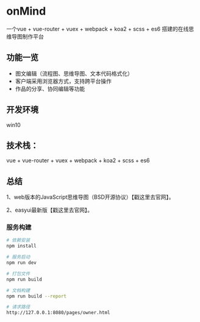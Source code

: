 # onMind
一个vue + vue-router + vuex  + webpack + koa2 + scss + es6 搭建的在线思维导图制作平台

## 功能一览

* 图文编辑（流程图、思维导图、文本代码格式化）
* 客户端采用浏览器方式，支持跨平台操作
* 作品的分享、协同编辑等功能

## 开发环境

  win10 

## 技术栈：

vue + vue-router + vuex  + webpack + koa2 + scss + es6


## 总结

1、web版本的JavaScript思维导图（BSD开源协议）【戳这里去官网】。

2、easyui最新版【戳这里去官网】。

### 服务构建

``` bash
# 依赖安装
npm install

# 服务启动
npm run dev

# 打包文件
npm run build

# 文档构建
npm run build --report

# 请求路径
http://127.0.0.1:8080/pages/owner.html
```